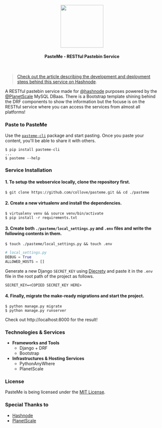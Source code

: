 <p align="center">
    <img src="https://raw.githubusercontent.com/collove/pasteme/295b20a2fc7375661fb123b140ed7089314c193d/.git_components/logo.svg" width="140">
    <h4 align="center">PasteMe - RESTful Pastebin Service</h4>
</p><br>

> [Check out the article describing the development and deployment steps behind this service on Hashnode](https://imsadra.me/pasteme-paste-codes-from-your-terminal).

A RESTful pastebin service made for [@hashnode](https://github.com/hashnode) purposes powered by the [@PlanetScale](https://github.com/planetscale) MySQL DBaas. There is a Bootstrap template shining behind the DRF components to show the information but the focuse is on the RESTful service where you can access the services from almost all platforms!

### Paste to PasteMe
Use the [`pasteme-cli`](https://pypi.org/project/pasteme-cli/) package and start pasting. Once you paste your content, you'll be able to share it with others.

```shell
$ pip install pasteme-cli
...
$ pasteme --help
```

### Service Installation

#### 1. To setup the webservice locally, clone the repository first.

```shell
$ git clone https://github.com/collove/pasteme.git && cd ./pasteme
```

#### 2. Create a new virtualenv and install the dependencies.

```shell
$ virtualenv venv && source venv/bin/activate
$ pip install -r requirements.txt
```

#### 3. Create both `./pasteme/local_settings.py` and `.env` files and write the following contents in them.

```shell
$ touch ./pasteme/local_settings.py && touch .env
```

```python
# local_settings.py
DEBUG = True
ALLOWED_HOSTS = []
```

Generate a new Django `SECRET_KEY` using [Djecrety](https://djecrety.ir/) and paste it in the `.env` file in the root path of the project as follows.

```shell
SECRET_KEY=<COPIED SECRET_KEY HERE>
```

#### 4. Finally, migrate the make-ready migrations and start the project.

```shell
$ python manage.py migrate
$ python manage.py runserver
```

Check out http://localhost:8000 for the result!

### Technologies & Services
- __Frameworks and Tools__
  - Django + DRF
  - Bootstrap
- __Infrastructures & Hosting Services__
  - PythonAnyWhere
  - PlanetScale

### License
PasteMe is being licensed under the [MIT License](https://github.com/collove/pasteme/blob/main/LICENSE).

### Special Thanks to
- [Hashnode](https://hashnode.com/)
- [PlanetScale](https://planetscale.com/)
